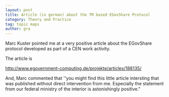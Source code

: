 ```yaml
---
layout: post
title: Article (in german) about the TM based EGovShare Protocol
category: Theory and Practice
tag: topic maps
author: gra
---
```

Marc Kuster pointed me at a very positive article about the EGovShare protocol developed as part of a CEN work activity.

The article is

<a href="mailto:http://www.egovernment-computing.de/projekte/articles/188135/">http://www.egovernment-computing.de/projekte/articles/188135/</a>

And, Marc commented that ''you might find this little article intersting that was published without direct intervention from me. Especially the statement from our federal ministry of the interior is astonishingly positive."

